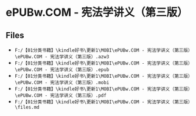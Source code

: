 # ePUBw.COM - 宪法学讲义（第三版）

## Files

- `F:/【01分类书籍】\kindle好书\更新1\MOBI\ePUBw.COM - 宪法学讲义（第三版）\ePUBw.COM - 宪法学讲义（第三版）.azw3`
- `F:/【01分类书籍】\kindle好书\更新1\MOBI\ePUBw.COM - 宪法学讲义（第三版）\ePUBw.COM - 宪法学讲义（第三版）.epub`
- `F:/【01分类书籍】\kindle好书\更新1\MOBI\ePUBw.COM - 宪法学讲义（第三版）\ePUBw.COM - 宪法学讲义（第三版）.mobi`
- `F:/【01分类书籍】\kindle好书\更新1\MOBI\ePUBw.COM - 宪法学讲义（第三版）\ePUBw.COM - 宪法学讲义（第三版）.pdf`
- `F:/【01分类书籍】\kindle好书\更新1\MOBI\ePUBw.COM - 宪法学讲义（第三版）\files.md`
